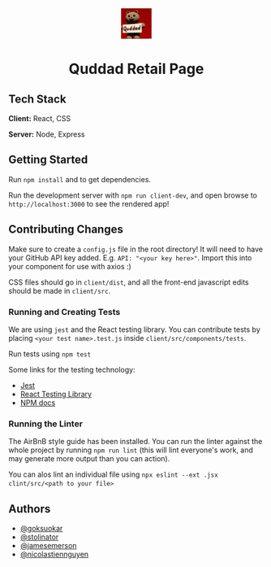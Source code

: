 <div align="center">
  <img src="./client/dist/img/app/quddad_Logo.png" style="height: 60px; width: 60px"/>
  <h1>Quddad Retail Page</h1>
</div>

## Tech Stack

**Client:** React, CSS

**Server:** Node, Express

## Getting Started

Run `npm install` and to get dependencies.

Run the development server with `npm run client-dev`, and open browse to
`http://localhost:3000` to see the rendered app!


## Contributing Changes

Make sure to create a `config.js` file in the root directory! It will need to
have your GitHub API key added. E.g. `API: "<your key here>"`. Import this into
your component for use with axios :)

CSS files should go in `client/dist`, and all the front-end javascript
edits should be made in `client/src`.

### Running and Creating Tests

We are using `jest` and the React testing library. You can contribute tests
by placing `<your test name>.test.js` inside `client/src/components/tests`.

Run tests using `npm test`

Some links for the testing technology:
* [Jest](https://jestjs.io/docs/getting-started)
* [React Testing Library](https://testing-library.com/docs/react-testing-library/intro/)
* [NPM docs](https://www.npmjs.com/package/@testing-library/react)


### Running the Linter

The AirBnB style guide has been installed. You can run the linter against
the whole project by running `npm run lint` (this will lint everyone's work,
and may generate more output than you can action).

You can alos lint an individual file using
`npx eslint --ext .jsx clint/src/<path to your file>`


## Authors

- [@goksuokar](https://www.github.com/octokatherine)
- [@stolinator](https://github.com/orgs/friendsFEC/people/stolinator)
- [@jamesemerson](https://github.com/orgs/friendsFEC/people/jamesEmerson112)
- [@nicolastiennguyen](https://github.com/orgs/friendsFEC/people/nicolastiennguyen)
